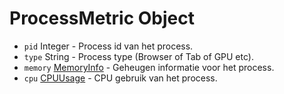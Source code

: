 # ProcessMetric Object

* `pid` Integer - Process id van het process.
* `type` String - Process type (Browser of Tab of GPU etc).
* `memory` [MemoryInfo](memory-info.md) - Geheugen informatie voor het process.
* `cpu` [CPUUsage](cpu-usage.md) - CPU gebruik van het process.